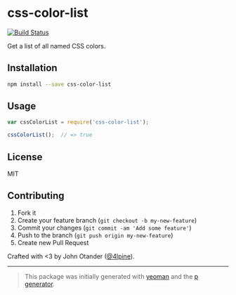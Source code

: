 # css-color-list

[![Build Status](https://secure.travis-ci.org/johnotander/css-color-list.png?branch=master)](https://travis-ci.org/johnotander/css-color-list)

Get a list of all named CSS colors.

## Installation

```bash
npm install --save css-color-list
```

## Usage

```javascript
var cssColorList = require('css-color-list');

cssColorList();  // => true
```

## License

MIT

## Contributing

1. Fork it
2. Create your feature branch (`git checkout -b my-new-feature`)
3. Commit your changes (`git commit -am 'Add some feature'`)
4. Push to the branch (`git push origin my-new-feature`)
5. Create new Pull Request

Crafted with <3 by John Otander ([@4lpine](https://twitter.com/4lpine)).

***

> This package was initially generated with [yeoman](http://yeoman.io) and the [p generator](https://github.com/johnotander/generator-p.git).
